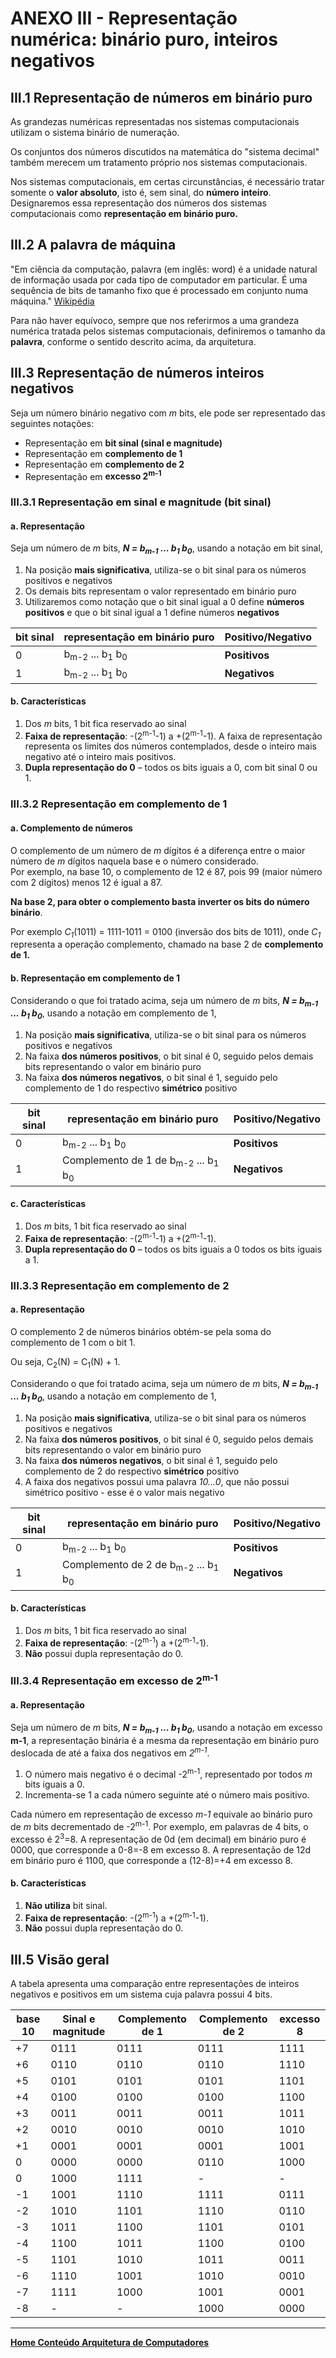 # ANEXO III - Representação numérica: binário puro, inteiros negativos 

## III.1 Representação de números em binário puro
As grandezas numéricas representadas nos sistemas computacionais utilizam o sistema binário de numeração.  

Os conjuntos dos números discutidos na matemática do "sistema decimal" também merecem um tratamento próprio nos sistemas computacionais.  

Nos sistemas computacionais, em certas circunstâncias, é necessário tratar somente o **valor absoluto**, isto é, sem sinal, do **número inteiro**.  
Designaremos essa representação dos números dos sistemas computacionais como **representação em binário puro.**  

## III.2 A **palavra de máquina**
"Em ciência da computação, palavra (em inglês: word) é a unidade natural de informação usada por cada tipo de computador em particular.
É uma sequência de bits de tamanho fixo que é processado em conjunto numa máquina." 
[Wikipédia](https://pt.wikipedia.org/wiki/Palavra_(ci%C3%AAncia_da_computa%C3%A7%C3%A3o)#:~:text=Em%20ci%C3%AAncia%20da%20computa%C3%A7%C3%A3o%2C%20palavra,processado%20em%20conjunto%20numa%20m%C3%A1quina.)

Para não haver equívoco, sempre que nos referirmos a uma grandeza numérica tratada pelos sistemas computacionais, 
definiremos o tamanho da **palavra**, conforme o sentido descrito acima, da arquitetura.

## III.3 Representação de **números inteiros negativos**  
Seja um número binário negativo com *m* bits, ele pode ser representado das seguintes notações:  
- Representação em **bit sinal (sinal e magnitude)**  
- Representação em **complemento de 1** 
- Representação em **complemento de 2**  
- Representação em **excesso 2<sup>m-1</sup>** 

### III.3.1 Representação em sinal e magnitude (bit sinal)
#### a. Representação
Seja um número de *m* bits, ***N = b<sub>m-1</sub> ... b<sub>1</sub> b<sub>0</sub>***, usando a notação em bit sinal,
1. Na posição **mais significativa**, utiliza-se o bit sinal para os números positivos e negativos
2. Os demais bits representam o valor representado em binário puro  
3. Utilizaremos como notação que o bit sinal igual a 0 define **números positivos** e que o bit sinal igual a 1 define números **negativos**

| bit sinal | representação em binário puro | Positivo/Negativo |
| --------- | ----------------------------- | ----------------- |
| 0 | b<sub>m-2</sub> ... b<sub>1</sub> b<sub>0</sub> | **Positivos** |
| 1 | b<sub>m-2</sub> ... b<sub>1</sub> b<sub>0</sub> | **Negativos** |

#### b. Características  
1. Dos *m* bits, 1 bit fica reservado ao sinal
2. **Faixa de representação**: -(2<sup>m-1</sup>-1) a +(2<sup>m-1</sup>-1). A faixa de representação representa os limites dos números contemplados, desde o inteiro mais negativo até o inteiro mais positivos.
3. **Dupla representação do 0** – todos os bits iguais a 0, com bit sinal 0 ou 1.

### III.3.2 Representação em complemento de 1
#### a. Complemento de números    
O complemento de um número de *m* dígitos é a diferença entre o maior número de *m* dígitos naquela base e o número considerado.  
Por exemplo, na base 10, o complemento de 12 é 87, pois 99 (maior número com 2 dígitos) menos 12 é igual a 87.   

**Na base 2, para obter o complemento basta inverter os bits do número binário**.   

Por exemplo *C<sub>1</sub>*(1011) = 1111-1011 = 0100 (inversão dos bits de 1011), onde *C<sub>1</sub>* representa a operação complemento, chamado na base 2 de **complemento de 1.**

#### b. Representação em complemento de 1
Considerando o que foi tratado acima, seja um número de *m* bits, ***N = b<sub>m-1</sub> ... b<sub>1</sub> b<sub>0</sub>***, usando a notação em complemento de 1,  
1. Na posição **mais significativa**, utiliza-se o bit sinal para os números positivos e negativos
2. Na faixa **dos números positivos**, o bit sinal é 0, seguido pelos demais bits representando o valor em binário puro  
3. Na faixa **dos números negativos**, o bit sinal é 1, seguido pelo complemento de 1 do respectivo **simétrico** positivo

| bit sinal | representação em binário puro | Positivo/Negativo |
| --------- | ----------------------------- | ----------------- |
| 0 | b<sub>m-2</sub> ... b<sub>1</sub> b<sub>0</sub> | **Positivos** |
| 1 | Complemento de 1 de b<sub>m-2</sub> ... b<sub>1</sub> b<sub>0</sub> | **Negativos** |

#### c. Características    
1. Dos *m* bits, 1 bit fica reservado ao sinal
2. **Faixa de representação**: -(2<sup>m-1</sup>-1) a +(2<sup>m-1</sup>-1).
3. **Dupla representação do 0** – todos os bits iguais a 0 todos os bits iguais a 1.  

### III.3.3 Representação em complemento de 2  
#### a. Representação
O complemento 2 de números binários obtém-se pela soma do complemento de 1 com o bit 1.   

Ou seja, C<sub>2</sub>(N) = C<sub>1</sub>(N) + 1.

Considerando o que foi tratado acima, seja um número de *m* bits, ***N = b<sub>m-1</sub> ... b<sub>1</sub> b<sub>0</sub>***, usando a notação em complemento de 1,
1. Na posição **mais significativa**, utiliza-se o bit sinal para os números positivos e negativos
2. Na faixa **dos números positivos**, o bit sinal é 0, seguido pelos demais bits representando o valor em binário puro  
3. Na faixa **dos números negativos**, o bit sinal é 1, seguido pelo complemento de 2 do respectivo **simétrico** positivo
4. A faixa dos negativos possui uma palavra *10...0*, que não possui simétrico positivo - esse é o valor mais negativo

| bit sinal | representação em binário puro | Positivo/Negativo |
| --------- | ----------------------------- | ----------------- |
| 0 | b<sub>m-2</sub> ... b<sub>1</sub> b<sub>0</sub> | **Positivos** |
| 1 | Complemento de 2 de b<sub>m-2</sub> ... b<sub>1</sub> b<sub>0</sub> | **Negativos** |

#### b. Características    
1. Dos *m* bits, 1 bit fica reservado ao sinal
2. **Faixa de representação**: -(2<sup>m-1</sup>) a +(2<sup>m-1</sup>-1).
3. **Não** possui dupla representação do 0.  

### III.3.4 Representação em excesso de 2<sup>m-1<sup>  
#### a. Representação
Seja um número de *m* bits, ***N = b<sub>m-1</sub> ... b<sub>1</sub> b<sub>0</sub>***, usando a notação em excesso **m-1**, a representação binária é a mesma da representação em binário puro deslocada de até a faixa dos negativos em *2<sup>m-1</sup>*.  

1. O número mais negativo é o decimal -2<sup>m-1</sup>, representado por todos *m* bits iguais a 0.  
2. Incrementa-se 1 a cada número seguinte até o número mais positivo.   

Cada número em representação de excesso *m-1* equivale ao binário puro de *m* bits decrementado de -2<sup>m-1</sup>.
Por exemplo, em palavras de 4 bits, o excesso é 2<sup>3</sup>=8. A representação de 0d (em decimal) em binário puro é 0000, que corresponde a 0-8=-8 em excesso 8. A representação de 12d em binário puro é 1100, que corresponde a (12-8)=+4 em excesso 8.

#### b. Características  
1. **Não utiliza** bit sinal.
2. **Faixa de representação**: -(2<sup>m-1</sup>) a +(2<sup>m-1</sup>-1).
3. **Não** possui dupla representação do 0.  

## III.5 Visão geral
A tabela apresenta uma comparação entre representações de inteiros negativos e positivos em um sistema cuja palavra possui 4 bits.
  
| base 10 | Sinal e magnitude | Complemento de 1 | Complemento de 2 | excesso 8 |
| ------- | ----------------- | ---------------- | ---------------- | --------- |
| +7 | 0111 | 0111 | 0111 | 1111 |
| +6 | 0110 | 0110 | 0110 | 1110 |
| +5 | 0101 | 0101 | 0101 | 1101 |
| +4 | 0100 | 0100 | 0100 | 1100 |
| +3 | 0011 | 0011 | 0011 | 1011 |
| +2 | 0010 | 0010 | 0010 | 1010 |
| +1 | 0001 | 0001 | 0001 | 1001 |
| 0 | 0000 | 0000 | 0110 | 1000 |
| 0 | 1000 | 1111 | - | - |
| -1 | 1001 | 1110 | 1111 | 0111 |
| -2 | 1010 | 1101 | 1110 | 0110 |
| -3 | 1011 | 1100 | 1101 | 0101 |
| -4 | 1100 | 1011 | 1100 | 0100 |
| -5 | 1101 | 1010 | 1011 | 0011 |
| -6 | 1110 | 1001 | 1010 | 0010 |
| -7 | 1111 | 1000 | 1001 | 0001 |
| -8 | - | - | 1000 | 0000 |

___  
**[Home Conteúdo Arquitetura de Computadores](https://github.com/claytonjasilva/claytonjasilva.github.io/blob/main/arq_aulas.md)**




